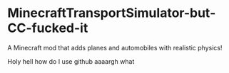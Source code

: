 # MinecraftTransportSimulator-but-CC-fucked-it
A Minecraft mod that adds planes and automobiles with realistic physics!


Holy hell how do I use github aaaargh what
